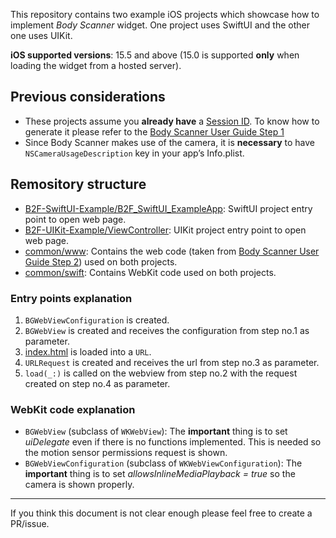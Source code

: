 This repository contains two example iOS projects which showcase how to implement *Body Scanner* widget. One project uses SwiftUI and the other one uses UIKit.

**iOS supported versions**: 15.5 and above (15.0 is supported **only** when loading the widget from a hosted server).

## Previous considerations
- These projects assume you **already have** a [Session ID](common/www/body-scanner.js#L2). To know how to generate it please refer to the [Body Scanner User Guide Step 1](https://developers.bodygram.com/scan/integration/#step-1-obtain-a-session-id-for-embedding-the-widget)
- Since Body Scanner makes use of the camera, it is **necessary** to have `NSCameraUsageDescription` key in your app’s Info.plist.

## Remository structure
- [B2F-SwiftUI-Example/B2F_SwiftUI_ExampleApp](B2F-SwiftUI-Example/B2F-SwiftUI-Example/B2F_SwiftUI_ExampleApp.swift): SwiftUI project entry point to open web page.
- [B2F-UIKit-Example/ViewController](B2F-UIKit-Example/B2F-UIKit-Example/ViewController.swift): UIKit project entry point to open web page.
- [common/www](common/www): Contains the web code (taken from [Body Scanner User Guide Step 2](https://developers.bodygram.com/scan/integration/#step-2-embed-the-body-scanner-widget-in-your-page)) used on both projects.
- [common/swift](common/swift): Contains WebKit code used on both projects.

### Entry points explanation
1. `BGWebViewConfiguration` is created.
2. `BGWebView` is created and receives the configuration from step no.1 as parameter.
3. [index.html](common/www/index.html) is loaded into a `URL`.
4. `URLRequest` is created and receives the url from step no.3 as parameter.
5. `load(_:)` is called on the webview from step no.2 with the request created on step no.4 as parameter.

### WebKit code explanation
- `BGWebView` (subclass of `WKWebView`): The **important** thing is to set *uiDelegate* even if there is no functions implemented. This is needed so the motion sensor permissions request is shown.
- `BGWebViewConfiguration` (subclass of `WKWebViewConfiguration`): The **important** thing is to set *allowsInlineMediaPlayback = true* so the camera is shown properly.

----

If you think this document is not clear enough please feel free to create a PR/issue.
